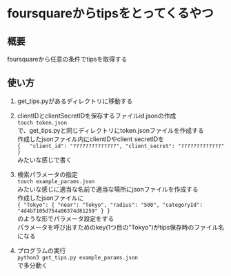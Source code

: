 # foursquareからtipsをとってくるやつ

## 概要
foursquareから任意の条件でtipsを取得する

## 使い方
1. get_tips.pyがあるディレクトリに移動する

2. clientIDとclientSecretIDを保存するファイルid.jsonの作成  
`touch token.json`  
で、get_tips.pyと同じディレクトリにtoken.jsonファイルを作成する  
作成したjsonファイル内にclientIDやclient secretIDを  
`{  
  "client_id": "??????????????",
  "client_secret": "?????????????"  
}`  
みたいな感じで書く  

3. 検索パラメータの指定    
`touch example_params.json`  
みたいな感じに適当な名前で適当な場所にjsonファイルを作成する  
作成したjsonファイルに   
`{
  "Tokyo": {
    "near": "Tokyo",
    "radius": "500",
    "categoryId": "4d4b7105d754a06374d81259"
  }
}`  
のような形でパラメータ設定をする  
パラメータを呼び出すためのkey(1つ目の"Tokyo")がtips保存時のファイル名になる  
4. プログラムの実行  
`python3 get_tips.py example_params.json`  
で多分動く
